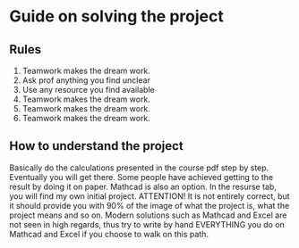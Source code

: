 # Guide on solving the project

## Rules
1. Teamwork makes the dream work.
2. Ask prof anything you find unclear
3. Use any resource you find available
4. Teamwork makes the dream work.
5. Teamwork makes the dream work.
6. Teamwork makes the dream work.

## How to understand the project
Basically do the calculations presented in the course pdf step by step. Eventually you will get there. Some people have achieved getting to the result by doing it on paper. Mathcad is also an option. In the resurse tab, you will find my own initial project. ATTENTION! It is not entirely correct, but it should provide you with 90% of the image of what the project is, what the project means and so on. Modern solutions such as Mathcad and Excel are not seen in high regards, thus try to write by hand EVERYTHING you do on Mathcad and Excel if you choose to walk on this path. 
